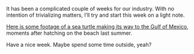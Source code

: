 

It has been a complicated couple of weeks for our industry. With no intention of trivializing
matters, I’ll try and start this week on a light note.

[Here is some footage of a sea turtle making its way to the Gulf of
Mexico](https://www.facebook.com/photo.php?v=10151833658299491&set=vb.613660398647325&type=2&theater),
moments after hatching on the beach last summer.

Have a nice week. Maybe spend some time outside, yeah?